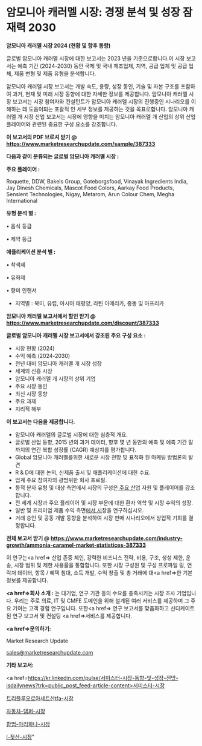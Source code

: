 # 암모니아 캐러멜 시장: 경쟁 분석 및 성장 잠재력 2030

<strong>암모니아 캐러멜 시장 2024 (현황 및 향후 동향)</strong>

글로벌 암모니아 캐러멜 시장에 대한 보고서는 2023 년을 기준으로합니다.이 시장 보고서는 예측 기간 (2024-2030) 동안 국제 및 국내 제조업체, 지역, 공급 업체 및 공급 업체, 제품 변형 및 제품 유형을 분석합니다.

암모니아 캐러멜 시장 보고서는 개발 속도, 용량, 성장 동인, 기술 및 자본 구조를 포함하여 과거, 현재 및 미래 시장 동향에 대한 자세한 정보를 제공합니다. 암모니아 캐러멜 시장 보고서는 시장 참여자와 컨설턴트가 암모니아 캐러멜 시장의 진행중인 시나리오를 이해하는 데 도움이되는 포괄적 인 세부 정보를 제공하는 것을 목표로합니다. 암모니아 캐러멜 개 시장 산업 보고서는 시장에 영향을 미치는 암모니아 캐러멜 개 산업의 상위 산업 플레이어와 관련된 중요한 구성 요소를 강조합니다.



<strong>이 보고서의 PDF 브로셔 받기 @ <a href=https://www.marketresearchupdate.com/sample/387333>https://www.marketresearchupdate.com/sample/387333</a></strong>



<strong>다음과 같이 분류되는 글로벌 암모니아 캐러멜 시장 :</strong>



<strong>주요 플레이어 :</strong>

Roquette, DDW, Bakels Group, Goteborgsfood, Vinayak Ingredients India, Jay Dinesh Chemicals, Mascot Food Colors, Aarkay Food Products, Sensient Technologies, Nigay, Metarom, Arun Colour Chem, Megha International



<strong>유형 분석 별 :</strong>

• 음식 등급

• 제약 등급



<strong>애플리케이션 분석 별 :</strong>

• 착색제

• 유화제

• 향미 인핸서

<ul>
  <li>지역별 : 북미, 유럽, 아시아 태평양, 라틴 아메리카, 중동 및 아프리카</li>
</ul>


<strong>암모니아 캐러멜 보고서에서 할인 받기 @ <a href=https://www.marketresearchupdate.com/discount/387333>https://www.marketresearchupdate.com/discount/387333</a></strong>



<strong>글로벌 암모니아 캐러멜 시장 보고서에서 강조된 주요 구성 요소 :</strong>
<ul>
  <li>시장 현황 (2024)</li>
  <li>수익 예측 (2024-2030)</li>
  <li>전년 대비 암모니아 캐러멜 개 시장 성장</li>
  <li>세계의 신흥 시장</li>
  <li>암모니아 캐러멜 개 시장의 상위 기업</li>
  <li>주요 시장 동인</li>
  <li>최신 시장 동향</li>
  <li>주요 과제</li>
  <li>지리적 해부</li>
</ul>


<strong>이 보고서는 다음을 제공합니다.</strong>
<ul>
  <li>암모니아 캐러멜의 글로벌 시장에 대한 심층적 개요.</li>
  <li>글로벌 산업 동향, 2015 년의 과거 데이터, 향후 몇 년 동안의 예측 및 예측 기간 말까지의 연간 복합 성장률 (CAGR) 예상치를 평가합니다.</li>
  <li>Global 암모니아 캐러멜를위한 새로운 시장 전망 및 표적화 된 마케팅 방법론의 발견</li>
  <li>R &amp; D에 대한 논의, 신제품 출시 및 애플리케이션에 대한 수요.</li>
  <li>업계 주요 참여자의 광범위한 회사 프로필.</li>
  <li>동적 분자 유형 및 대상 측면에서 시장의 구성은<a href=> 주요 산</a>업 자원 및 플레이어를 강조합니다.</li>
  <li>전 세계 시장과 주요 플레이어 및 시장 부문에 대한 환자 역학 및 시장 수익의 성장.</li>
  <li>일반 및 프리미엄 제품 수익 측면<a href=>에서 시</a>장을 연구하십시오.</li>
  <li>거래 승인 및 공동 개발 동향을 분석하여 시장 판매 시나리오에서 상업적 기회를 결정합니다.</li>
</ul>



<strong>전체 보고서 받기 @ <a href=https://www.marketresearchupdate.com/industry-growth/ammonia-caramel-market-statistices-387333>https://www.marketresearchupdate.com/industry-growth/ammonia-caramel-market-statistices-387333</a></strong>

이 연구는<a href=> 산업 존중</a> 체인, 강력한 비즈니스 전략, 비용, 구조, 생성 제한, 운송, 시장 범위 및 제한 사용률을 통합합니다. 또한 시장 구성원 및 구성 프로파일 링, 연락처 데이터, 항목 / 혜택 침대, 소득 개발, 수익 창출 및 총 거래에 대<a href=>한 기본 </a>정보를 제공합니다.



<strong><a href=>회사 소</a>개 :</strong>
는 대기업, 연구 기관 등의 수요를 충족시키는 시장 조사 기업입니다. 우리는 주로 의료, IT 및 CMFE 도메인을 위해 설계된 여러 서비스를 제공하며 그 주요 기여는 고객 경험 연구입니다. 또한<a href=> 연구 보</a>고서를 맞춤화하고 신디케이트 된 연구 보고서 및 컨설팅 <a href=>서비스</a>를 제공합니다.



<strong><a href=>문의하기:</a></strong>

Market Research Update

sales@marketresearchupdate.com



<strong>기타 보고서:</strong>

<a href=https://kr.linkedin.com/pulse/서미스터-시장-동향-및-성장-전망-isdailynews?trk=public_post_feed-article-content>서미스터-시장</a>

<a href=https://www.linkedin.com/pulse/트리플루오로아세트산tfa-시장-규모-및-성장-2023-consumer-connection-chronicles-24-/>트리플루오로아세트산tfa-시장</a>

<a href=https://www.linkedin.com/pulse/자동차-댐퍼-시장-경쟁-분석-및-성장-잠재력-2029-consumer-connection-compendium-ana-ldxzf/>자동차-댐퍼-시장</a>

<a href=https://www.linkedin.com/pulse/합법-마리화나-시장-현재-및-미래-성장-2029-survey-savvy-insights-360-analysis-9ya9f/>합법-마리화나-시장</a>

<a href=https://www.linkedin.com/pulse/l-젖산-시장-세분화-연구-및-목표-고객2030년-market-matrix-musings-analysis-wdkuc/>l-젖산-시장</a>"
